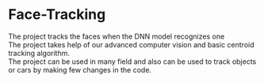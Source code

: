 # Face-Tracking
The project tracks the faces when the DNN model recognizes one<br>
The project takes help of our advanced computer vision and basic centroid tracking algorithm.<br>
The project can be used in many field and also can be used to track objects or cars by making few changes in the code.
